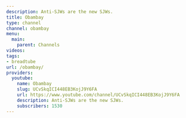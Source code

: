 ```yaml
---
description: Anti-SJWs are the new SJWs.
title: Obambay
type: channel
channel: obambay
menu:
  main:
    parent: Channels
videos:
tags:
- breadtube
url: /obambay/
providers:
  youtube:
    name: Obambay
    slug: UCvSkqICI448EB3KojJ9Y6FA
    url: https://www.youtube.com/channel/UCvSkqICI448EB3KojJ9Y6FA
    description: Anti-SJWs are the new SJWs.
    subscribers: 1530
---
```

